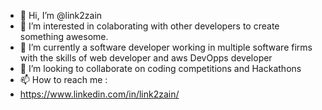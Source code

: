 - 👋 Hi, I’m @link2zain
- 👀 I’m interested in colaborating with other developers to create something awesome.
- 🌱 I’m currently a software developer working in multiple software firms with the skills of web developer and aws DevOpps developer 
- 💞️ I’m looking to collaborate on coding competitions and Hackathons
- 📫 How to reach me :
- https://www.linkedin.com/in/link2zain/

<!---
link2zain/link2zain is a ✨ special ✨ repository because its `README.md` (this file) appears on your GitHub profile.
You can click the Preview link to take a look at your changes.
--->
